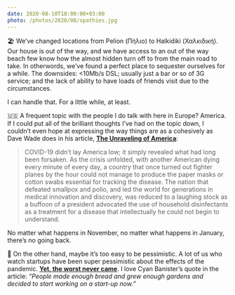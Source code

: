 ```yaml
---
date: 2020-08-10T18:00:00+03:00
photo: /photos/2020/08/spathies.jpg
---
```


🏖 We’ve changed locations from Pelion (Πήλιο) to Halkidiki (Χαλκιδική). Our house is out of the way, and we have access to an out of the way beach few know how the almost hidden turn off to from the main road to take. In otherwords, we’ve found a perfect place to sequester ourselves for a while. The downsides: \<10Mb/s DSL; usually just a bar or so of 3G service; and the lack of ability to have loads of friends visit due to the circumstances.

I can handle that. For a little while, at least.

🇺🇸 A frequent topic with the people I do talk with here in Europe? America. If I could put all of the brilliant thoughts I’ve had on the topic down, I couldn’t even hope at expressing the way things are as a cohesively as Dave Wade does in his article, **[The Unraveling of America][1]**:

> COVID-19 didn’t lay America low; it simply revealed what had long been forsaken. As the crisis unfolded, with another American dying every minute of every day, a country that once turned out fighter planes by the hour could not manage to produce the paper masks or cotton swabs essential for tracking the disease. The nation that defeated smallpox and polio, and led the world for generations in medical innovation and discovery, was reduced to a laughing stock as a buffoon of a president advocated the use of household disinfectants as a treatment for a disease that intellectually he could not begin to understand.

No matter what happens in November, no matter what happens in January, there’s no going back. 

🥖 On the other hand, maybe it’s too easy to be pessimistic. A lot of us who watch startups have been super pessimistic about the effects of the pandemic. **[Yet, the worst never came][2]**. I love Cyan Banister’s quote in the article: _“People made enough bread and grew enough gardens and decided to start working on a start-up now.”_

[1]:	https://www.rollingstone.com/politics/political-commentary/covid-19-end-of-american-era-wade-davis-1038206/
[2]:	https://www.nytimes.com/2020/08/10/technology/start-ups-pandemic-silicon-valley.html
